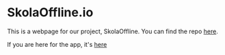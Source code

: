 # SkolaOffline.io
This is a webpage for our project, SkolaOffline. You can find the repo [here](https://github.com/SkolaOffline/skolaoffline).

If you are here for the app, it's [here](https://skolaoffline.github.io/)
